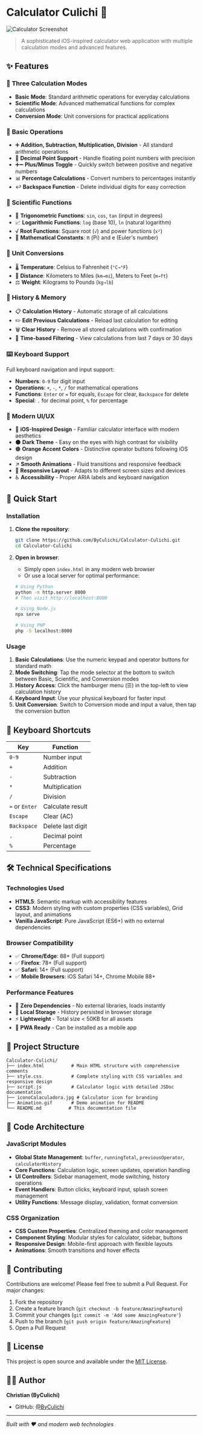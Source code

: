 # Calculator Culichi 🧮

![Calculator Screenshot](https://github.com/user-attachments/assets/eeff208a-3c70-46ac-9c38-169f5b9db105)

> A sophisticated iOS-inspired calculator web application with multiple calculation modes and advanced features.

## ✨ Features

### 🔢 **Three Calculation Modes**
- **Basic Mode**: Standard arithmetic operations for everyday calculations
- **Scientific Mode**: Advanced mathematical functions for complex calculations  
- **Conversion Mode**: Unit conversions for practical applications

### 🧮 **Basic Operations**
- ➕ **Addition, Subtraction, Multiplication, Division** - All standard arithmetic operations
- 🔢 **Decimal Point Support** - Handle floating point numbers with precision
- ➕➖ **Plus/Minus Toggle** - Quickly switch between positive and negative numbers
- 📊 **Percentage Calculations** - Convert numbers to percentages instantly
- ↩️ **Backspace Function** - Delete individual digits for easy correction

### 🔬 **Scientific Functions**
- 📐 **Trigonometric Functions**: `sin`, `cos`, `tan` (input in degrees)
- 📈 **Logarithmic Functions**: `log` (base 10), `ln` (natural logarithm)
- √ **Root Functions**: Square root (`√`) and power functions (`x²`)
- 🔢 **Mathematical Constants**: π (Pi) and e (Euler's number)

### 🔄 **Unit Conversions**
- 🌡️ **Temperature**: Celsius to Fahrenheit (`°C→°F`)
- 📏 **Distance**: Kilometers to Miles (`km→mi`), Meters to Feet (`m→ft`)
- ⚖️ **Weight**: Kilograms to Pounds (`kg→lb`)

### 💾 **History & Memory**
- 📋 **Calculation History** - Automatic storage of all calculations
- ✏️ **Edit Previous Calculations** - Reload last calculation for editing
- 🗑️ **Clear History** - Remove all stored calculations with confirmation
- 📅 **Time-based Filtering** - View calculations from last 7 days or 30 days

### ⌨️ **Keyboard Support**
Full keyboard navigation and input support:
- **Numbers**: `0-9` for digit input
- **Operations**: `+`, `-`, `*`, `/` for mathematical operations
- **Functions**: `Enter` or `=` for equals, `Escape` for clear, `Backspace` for delete
- **Special**: `.` for decimal point, `%` for percentage

### 🎨 **Modern UI/UX**
- 📱 **iOS-Inspired Design** - Familiar calculator interface with modern aesthetics
- 🌑 **Dark Theme** - Easy on the eyes with high contrast for visibility
- 🟠 **Orange Accent Colors** - Distinctive operator buttons following iOS design
- ↗️ **Smooth Animations** - Fluid transitions and responsive feedback
- 📲 **Responsive Layout** - Adapts to different screen sizes and devices
- ♿ **Accessibility** - Proper ARIA labels and keyboard navigation

## 🚀 Quick Start

### Installation
1. **Clone the repository**:
   ```bash
   git clone https://github.com/ByCulichi/Calculator-Culichi.git
   cd Calculator-Culichi
   ```

2. **Open in browser**:
   - Simply open `index.html` in any modern web browser
   - Or use a local server for optimal performance:
   ```bash
   # Using Python
   python -m http.server 8000
   # Then visit http://localhost:8000
   
   # Using Node.js
   npx serve
   
   # Using PHP
   php -S localhost:8000
   ```

### Usage

1. **Basic Calculations**: Use the numeric keypad and operator buttons for standard math
2. **Mode Switching**: Tap the mode selector at the bottom to switch between Basic, Scientific, and Conversion modes
3. **History Access**: Click the hamburger menu (☰) in the top-left to view calculation history
4. **Keyboard Input**: Use your physical keyboard for faster input
5. **Unit Conversion**: Switch to Conversion mode and input a value, then tap the conversion button

## 🎯 Keyboard Shortcuts

| Key | Function |
|-----|----------|
| `0-9` | Number input |
| `+` | Addition |
| `-` | Subtraction |
| `*` | Multiplication |
| `/` | Division |
| `=` or `Enter` | Calculate result |
| `Escape` | Clear (AC) |
| `Backspace` | Delete last digit |
| `.` | Decimal point |
| `%` | Percentage |

## 🛠️ Technical Specifications

### Technologies Used
- **HTML5**: Semantic markup with accessibility features
- **CSS3**: Modern styling with custom properties (CSS variables), Grid layout, and animations
- **Vanilla JavaScript**: Pure JavaScript (ES6+) with no external dependencies

### Browser Compatibility
- ✅ **Chrome/Edge**: 88+ (Full support)
- ✅ **Firefox**: 78+ (Full support) 
- ✅ **Safari**: 14+ (Full support)
- ✅ **Mobile Browsers**: iOS Safari 14+, Chrome Mobile 88+

### Performance Features
- 🚀 **Zero Dependencies** - No external libraries, loads instantly
- 💾 **Local Storage** - History persisted in browser storage
- ⚡ **Lightweight** - Total size < 50KB for all assets
- 📱 **PWA Ready** - Can be installed as a mobile app

## 📁 Project Structure

```
Calculator-Culichi/
├── index.html          # Main HTML structure with comprehensive comments
├── style.css           # Complete styling with CSS variables and responsive design
├── script.js           # Calculator logic with detailed JSDoc documentation  
├── iconoCalaculadora.jpg # Calculator icon for branding
├── Animation.gif       # Demo animation for README
└── README.md          # This documentation file
```

## 🔧 Code Architecture

### JavaScript Modules
- **Global State Management**: `buffer`, `runningTotal`, `previousOperator`, `calculatorHistory`
- **Core Functions**: Calculation logic, screen updates, operation handling
- **UI Controllers**: Sidebar management, mode switching, history operations
- **Event Handlers**: Button clicks, keyboard input, splash screen management
- **Utility Functions**: Message display, validation, format conversion

### CSS Organization  
- **CSS Custom Properties**: Centralized theming and color management
- **Component Styling**: Modular styles for calculator, sidebar, buttons
- **Responsive Design**: Mobile-first approach with flexible layouts
- **Animations**: Smooth transitions and hover effects

## 🤝 Contributing

Contributions are welcome! Please feel free to submit a Pull Request. For major changes:

1. Fork the repository
2. Create a feature branch (`git checkout -b feature/AmazingFeature`)
3. Commit your changes (`git commit -m 'Add some AmazingFeature'`)
4. Push to the branch (`git push origin feature/AmazingFeature`)
5. Open a Pull Request

## 📄 License

This project is open source and available under the [MIT License](LICENSE).

## 👨‍💻 Author

**Christian (ByCulichi)**
- GitHub: [@ByCulichi](https://github.com/ByCulichi)

---

*Built with ❤️ and modern web technologies*
